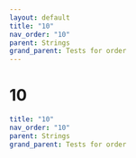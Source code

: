 ```yaml
---
layout: default
title: "10"
nav_order: "10"
parent: Strings
grand_parent: Tests for order
---
```


# 10

```yaml
title: "10"
nav_order: "10"
parent: Strings
grand_parent: Tests for order
```